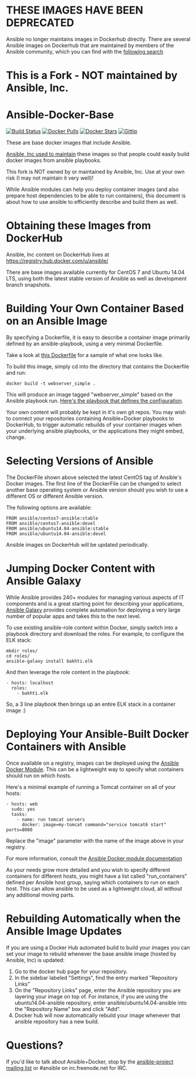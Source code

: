 THESE IMAGES HAVE BEEN DEPRECATED
=================================

Ansible no longer maintains images in Dockerhub directly. There are
several Ansible images on Dockerhub that are maintained by members of
the Ansible community, which you can find with the [following search](https://hub.docker.com/search/?q=ansible&page=1&isAutomated=0&isOfficial=0&pullCount=1&starCount=0)

This is a Fork - NOT maintained by Ansible, Inc.
================================================

Ansible-Docker-Base
===================
[![Build Status](http://img.shields.io/travis/trinitronx/ansible-base.svg)](https://travis-ci.org/trinitronx/ansible-base)
[![Docker Pulls](https://img.shields.io/docker/pulls/trinitronx/ansible-base.svg)](https://hub.docker.com/r/trinitronx/ansible-base)
[![Docker Stars](https://img.shields.io/docker/stars/trinitronx/ansible-base.svg)](https://hub.docker.com/r/trinitronx/ansible-base)
[![Gittip](http://img.shields.io/gittip/trinitronx.svg)](https://www.gittip.com/trinitronx)

These are base docker images that include Ansible.  

[Ansible, Inc used to maintain](https://github.com/ansible/ansible-docker-base#these-images-have-been-deprecated) these images so that people could easily build docker images from ansible playbooks.

This fork is NOT owned by or maintained by Ansible, Inc.  Use at your own risk (I may not maintain it very well)!

While Ansible modules can help you deploy container images (and also prepare host dependencies to be able to run containers), this document is about how to use ansible to efficiently describe and build them as well.

Obtaining these Images from DockerHub
=====================================

Ansible, Inc content on DockerHub lives at https://registry.hub.docker.com/u/ansible/

There are base images available currently for CentOS 7 and Ubuntu 14.04 LTS, using both the latest
stable version of Ansible as well as development branch snapshots.

Building Your Own Container Based on an Ansible Image
=====================================================

By specifying a Dockerfile, it is easy to describe a container image primarily defined by an ansible-playbook, using a very minimal Dockerfile.

Take a look at [this Dockerfile](https://github.com/ansible/ansible-docker-base/blob/master/examples/webserver-simple/Dockerfile) for a sample of what one looks like.

To build this image, simply cd into the directory that contains the Dockerfile and run:

    docker build -t webserver_simple .
    
This will produce an image tagged "webserver_simple" based on the Ansible playbook run.  [Here's the playbook that defines the configuration](https://github.com/ansible/ansible-docker-base/blob/master/examples/webserver-simple/ansible/site.yml).

Your own content will probably be kept in it's own git repos.  You may wish to connect your repositories containing Ansible+Docker playbooks to DockerHub, to trigger automatic rebuilds of your container
images when your underlying ansible playbooks, or the applications they might embed, change.

Selecting Versions of Ansible
=============================

The DockerFile shown above selected the latest CentOS tag of Ansible's Docker images.  The first line of the DockerFile can be changed to select another base operating system or Ansible version should you wish to use a different OS or different Ansible version.

The following options are available:

    FROM ansible/centos7-ansible:stable
    FROM ansible/centos7-ansible:devel
    FROM ansible/ubuntu14.04-ansible:stable
    FROM ansible/ubuntu14.04-ansible:devel
    
Ansible images on DockerHub will be updated periodically.

Jumping Docker Content with Ansible Galaxy
==========================================

While Ansible provides 240+ modules for managing various aspects of IT components and is a great starting point for describing your applications, [Ansible Galaxy](http://galaxy.ansible.com) provides complete automation for deploying a very large number of popular apps and takes this to the next level.

To use existing ansible-role content within Docker, simply switch into a playbook directory and download the roles.  For example, to configure the ELK stack:

    mkdir roles/
    cd roles/
    ansible-galaxy install bakhti.elk
   
And then leverage the role content in the playbook:

    - hosts: localhost
      roles:
        - bakhti.elk

So, a 3 line playbook then brings up an entire ELK stack in a container image :)

Deploying Your Ansible-Built Docker Containers with Ansible
===========================================================

Once available on a registry, images can be deployed using the [Ansible Docker Module](http://docs.ansible.com/docker_module.html).  This can be a lightweight
way to specify what containers should run on which hosts.

Here's a minimal example of running a Tomcat container on all of your hosts:

    - hosts: web
      sudo: yes
      tasks:
        - name: run tomcat servers
          docker: image=my-tomcat command="service tomcat6 start" ports=8080

Replace the "image" parameter with the name of the image above in your registry.

For more information, consult the [Ansible Docker module documentation](http://docs.ansible.com/docker_module.html)

As your needs grow more detailed and you wish to specify different containers for different hosts, 
you might have a list called "run_containers" defined per Ansible host group, saying which containers to run on each host.  This can allow ansible to be used as a lightweight cloud, all without any additional moving parts.

Rebuilding Automatically when the Ansible Image Updates
=======================================================

If you are using a Docker Hub automated build to build your images you can set
your image to rebuild whenever the base ansible image (hosted by Ansible, Inc) is updated:

1. Go to the docker hub page for your repository.
2. In the sidebar labeled "Settings", find the entry marked "Repository Links"
3. On the "Repository Links" page, enter the Ansible repository you are layering
   your image on top of.  For instance, if you are using the
   ubuntu14.04-ansible repository, enter ansible/ubuntu14.04-ansible
   into the "Repository Name" box and click "Add".
4. Docker hub will now automatically rebuild your image whenever that ansible
   repository has a new build.
   
Questions?
==========

If you'd like to talk about Ansible+Docker, stop by the [ansible-project mailing list](https://groups.google.com/forum/#!forum/ansible-project) or #ansible on irc.freenode.net for IRC.


